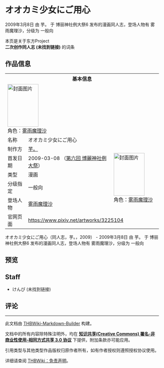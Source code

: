 # オオカミ少女にご用心

<!-- source html: G:\repos\THBWiki-Markdown-Builder\THBWikiMarkdown\Temp\main\a\ae\ns0%3A%E3%82%AA%E3%82%AA%E3%82%AB%E3%83%9F%E5%B0%91%E5%A5%B3%E3%81%AB%E3%81%94%E7%94%A8%E5%BF%83.html -->

2009年3月8日 由 芋。 于 博丽神社例大祭6 发布的漫画同人志，登场人物有 雾雨魔理沙，分级为 一般向

本页是关于东方Project  
 **二次创作同人志 (未找到链接)** 的词条
## 作品信息

<table><tbody><tr><th colspan="3">基本信息</th></tr><tr><td class="cover-artwork-mobile" colspan="2"><a href="./文件-オオカミ少女にご用心封面.jpg.md" class="image" title="封面图片"><img alt="封面图片" src="https://upload.thwiki.cc/thumb/c/c6/%E3%82%AA%E3%82%AA%E3%82%AB%E3%83%9F%E5%B0%91%E5%A5%B3%E3%81%AB%E3%81%94%E7%94%A8%E5%BF%83%E5%B0%81%E9%9D%A2.jpg/101px-%E3%82%AA%E3%82%AA%E3%82%AB%E3%83%9F%E5%B0%91%E5%A5%B3%E3%81%AB%E3%81%94%E7%94%A8%E5%BF%83%E5%B0%81%E9%9D%A2.jpg" decoding="async" loading="lazy" width="101" height="140" srcset="https://upload.thwiki.cc/thumb/c/c6/%E3%82%AA%E3%82%AA%E3%82%AB%E3%83%9F%E5%B0%91%E5%A5%B3%E3%81%AB%E3%81%94%E7%94%A8%E5%BF%83%E5%B0%81%E9%9D%A2.jpg/151px-%E3%82%AA%E3%82%AA%E3%82%AB%E3%83%9F%E5%B0%91%E5%A5%B3%E3%81%AB%E3%81%94%E7%94%A8%E5%BF%83%E5%B0%81%E9%9D%A2.jpg 1.5x, https://upload.thwiki.cc/thumb/c/c6/%E3%82%AA%E3%82%AA%E3%82%AB%E3%83%9F%E5%B0%91%E5%A5%B3%E3%81%AB%E3%81%94%E7%94%A8%E5%BF%83%E5%B0%81%E9%9D%A2.jpg/202px-%E3%82%AA%E3%82%AA%E3%82%AB%E3%83%9F%E5%B0%91%E5%A5%B3%E3%81%AB%E3%81%94%E7%94%A8%E5%BF%83%E5%B0%81%E9%9D%A2.jpg 2x" data-file-width="433" data-file-height="600"></a><div class="cover-char">角色：<a href="./雾雨魔理沙.md" title="雾雨魔理沙">雾雨魔理沙</a></div></td>
</tr><tr><td class="label">名称</td><td colspan="2"> オオカミ少女にご用心 </td></tr><tr><td class="label">制作方</td><td><a href="./芋。.md" title="芋。">芋。</a></td><td class="cover-artwork" rowspan="5" style="min-width:140px;"><a href="./文件-オオカミ少女にご用心封面.jpg.md" class="image" title="封面图片"><img alt="封面图片" src="https://upload.thwiki.cc/thumb/c/c6/%E3%82%AA%E3%82%AA%E3%82%AB%E3%83%9F%E5%B0%91%E5%A5%B3%E3%81%AB%E3%81%94%E7%94%A8%E5%BF%83%E5%B0%81%E9%9D%A2.jpg/101px-%E3%82%AA%E3%82%AA%E3%82%AB%E3%83%9F%E5%B0%91%E5%A5%B3%E3%81%AB%E3%81%94%E7%94%A8%E5%BF%83%E5%B0%81%E9%9D%A2.jpg" decoding="async" loading="lazy" width="101" height="140" srcset="https://upload.thwiki.cc/thumb/c/c6/%E3%82%AA%E3%82%AA%E3%82%AB%E3%83%9F%E5%B0%91%E5%A5%B3%E3%81%AB%E3%81%94%E7%94%A8%E5%BF%83%E5%B0%81%E9%9D%A2.jpg/151px-%E3%82%AA%E3%82%AA%E3%82%AB%E3%83%9F%E5%B0%91%E5%A5%B3%E3%81%AB%E3%81%94%E7%94%A8%E5%BF%83%E5%B0%81%E9%9D%A2.jpg 1.5x, https://upload.thwiki.cc/thumb/c/c6/%E3%82%AA%E3%82%AA%E3%82%AB%E3%83%9F%E5%B0%91%E5%A5%B3%E3%81%AB%E3%81%94%E7%94%A8%E5%BF%83%E5%B0%81%E9%9D%A2.jpg/202px-%E3%82%AA%E3%82%AA%E3%82%AB%E3%83%9F%E5%B0%91%E5%A5%B3%E3%81%AB%E3%81%94%E7%94%A8%E5%BF%83%E5%B0%81%E9%9D%A2.jpg 2x" data-file-width="433" data-file-height="600"></a><div class="cover-char">角色：<a href="./雾雨魔理沙.md" title="雾雨魔理沙">雾雨魔理沙</a></div></td>
</tr><tr><td class="label">首发日期</td><td>2009-03-08&#160;（<a href="/展会作品列表?e=%E5%8D%9A%E4%B8%BD%E7%A5%9E%E7%A4%BE%E4%BE%8B%E5%A4%A7%E7%A5%AD%236">第六回 博麗神社例大祭</a>）</td></tr><tr><td class="label">类型</td><td>漫画</td></tr><tr><td class="label">分级指定</td><td>一般向</td></tr><tr><td class="label">登场人物</td><td><a href="./雾雨魔理沙.md" title="雾雨魔理沙">雾雨魔理沙</a></td></tr>
<tr><td class="label">官网页面</td><td colspan="2"><a rel="nofollow" class="external free" href="https://www.pixiv.net/artworks/3225104">https://www.pixiv.net/artworks/3225104</a></td></tr></tbody></table>

オオカミ少女にご用心（同人志，芋。，2009） - 2009年3月8日 由 芋。 于 博丽神社例大祭6 发布的漫画同人志，登场人物有 雾雨魔理沙，分级为 一般向
## 预览
## Staff
- けんぴ (未找到链接)

## 评论




---

此文档由 [THBWiki-Markdown-Builder](https://github.com/Delsin-Yu/THBWiki-Markdown-Builder) 构建。

文档中的所有内容除特殊注明外，均在 [**知识共享(Creative Commons) 署名-非商业性使用-相同方式共享 3.0 协议**](https://creativecommons.org/licenses/by-sa/3.0/deed.zh-hans) 下提供，附加条款亦可能应用。

引用类型与其他类型作品版权归原作者所有，如有作者授权则遵照授权协议使用。

详细请查阅 [THBWiki：免责声明](https://thbwiki.cc/THBWiki:%E5%85%8D%E8%B4%A3%E5%A3%B0%E6%98%8E)。

